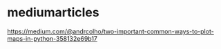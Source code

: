 # mediumarticles

https://medium.com/@andrcolho/two-important-common-ways-to-plot-maps-in-python-358132e69b17
